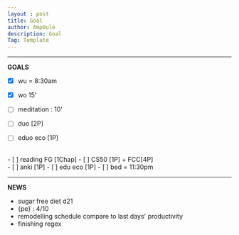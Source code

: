 ```yaml
---
layout : post
title: Goal
author: Amp0ule
description: Goal
Tag: Template
---
```


****
**GOALS**

- [x] wu = 8:30am
- [x] wo 15'  
- [ ] meditation : 10'
- [ ] duo [2P]
- [ ] eduo eco [1P] 



<br/>
- [ ] reading FG [1Chap]
- [ ] CS50 [1P] + FCC[4P]


<br/>
- [ ] anki [1P]
- [ ] edu eco [1P]
- [ ] bed = 11:30pm

*****
**NEWS**

- sugar free diet d21
- {pe} : 4/10
- remodelling schedule compare to last days' productivity
- finishing regex 
